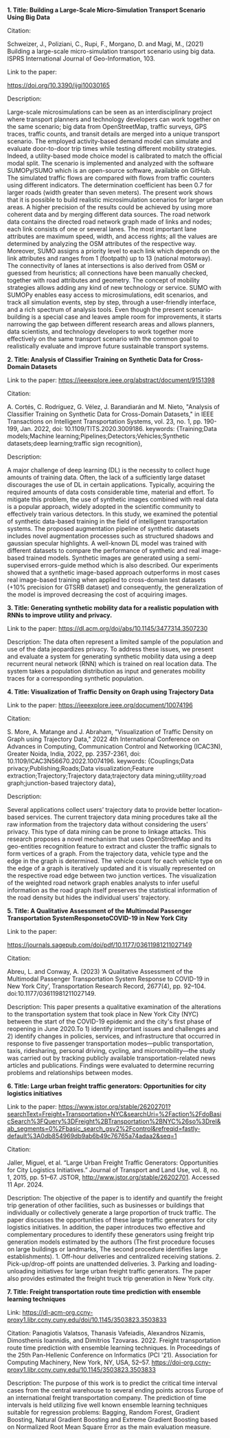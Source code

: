 **1.	Title: Building a Large-Scale Micro-Simulation Transport Scenario Using Big Data**

Citation: 

Schweizer, J., Poliziani, C., Rupi, F., Morgano, D. and Magi, M., (2021) Building a large-scale micro-simulation transport scenario using big data. ISPRS International Journal of Geo-Information, 103.

Link to the paper: 

https://doi.org/10.3390/ijgi10030165 

Description:

Large-scale microsimulations can be seen as an interdisciplinary project where transport planners and technology developers can work together on the same scenario; big data from OpenStreetMap, traffic surveys, GPS traces, traffic counts, and transit details are merged into a unique transport scenario. The employed activity-based demand model can simulate and evaluate door-to-door trip times while testing different mobility strategies. Indeed, a utility-based mode choice model is calibrated to match the official modal split. The scenario is implemented and analyzed with the software SUMOPy/SUMO which is an open-source software, available on GitHub. The simulated traffic flows are compared with flows from traffic counters using different indicators. The determination coefficient has been 0.7 for larger roads (width greater than seven meters). The present work shows that it is possible to build realistic microsimulation scenarios for larger urban areas. A higher precision of the results could be achieved by using more coherent data and by merging different data sources. The road network data contains the directed road network graph made of links and nodes; each link consists of one or several lanes. The most important lane attributes are maximum speed, width, and access rights; all the values are determined by analyzing the OSM attributes of the respective way. Moreover, SUMO assigns a priority level to each link which depends on the link attributes and ranges from 1 (footpath) up to 13 (national motorway). The connectivity of lanes at intersections is also derived from OSM or guessed from heuristics; all connections have been manually checked, together with road attributes and geometry. The concept of mobility strategies allows adding any kind of new technology or service. SUMO with SUMOPy enables easy access to microsimulations, edit scenarios, and track all simulation events, step by step, through a user-friendly interface, and a rich spectrum of analysis tools.
Even though the present scenario-building is a special case and leaves ample room for improvements, it starts narrowing the gap between different research areas and allows planners, data scientists, and technology developers to work together more effectively on the same transport scenario with the common goal to realistically evaluate and improve future sustainable transport systems.


**2.	Title: Analysis of Classifier Training on Synthetic Data for Cross-Domain Datasets**

Link to the paper: 
https://ieeexplore.ieee.org/abstract/document/9151398 

Citation: 

A. Cortés, C. Rodríguez, G. Vélez, J. Barandiarán and M. Nieto, "Analysis of Classifier Training on Synthetic Data for Cross-Domain Datasets," in IEEE Transactions on Intelligent Transportation Systems, vol. 23, no. 1, pp. 190-199, Jan. 2022, doi: 10.1109/TITS.2020.3009186.
keywords: {Training;Data models;Machine learning;Pipelines;Detectors;Vehicles;Synthetic datasets;deep learning;traffic sign recognition},

Description:

A major challenge of deep learning (DL) is the necessity to collect huge amounts of training data. Often, the lack of a sufficiently large dataset discourages the use of DL in certain applications. Typically, acquiring the required amounts of data costs considerable time, material and effort. To mitigate this problem, the use of synthetic images combined with real data is a popular approach, widely adopted in the scientific community to effectively train various detectors. In this study, we examined the potential of synthetic data-based training in the field of intelligent transportation systems. The proposed augmentation pipeline of synthetic datasets includes novel augmentation processes such as structured shadows and gaussian specular highlights. A well-known DL model was trained with different datasets to compare the performance of synthetic and real image-based trained models. Synthetic images are generated using a semi-supervised errors-guide method which is also described. Our experiments showed that a synthetic image-based approach outperforms in most cases real image-based training when applied to cross-domain test datasets (+10% precision for GTSRB dataset) and consequently, the generalization of the model is improved decreasing the cost of acquiring images.


**3.	Title: Generating synthetic mobility data for a realistic population with RNNs to improve utility and privacy.**

Link to the paper: https://dl.acm.org/doi/abs/10.1145/3477314.3507230 
 
Description:
The data often represent a limited sample of the population and use of the data jeopardizes privacy.
To address these issues, we present and evaluate a system for generating synthetic mobility data using a deep recurrent neural network (RNN) which is trained on real location data. The system takes a population distribution as input and generates mobility traces for a corresponding synthetic population.
 

**4.	Title: Visualization of Traffic Density on Graph using Trajectory Data**

Link to the paper: https://ieeexplore.ieee.org/document/10074196 

Citation:

S. More, A. Matange and J. Abraham, "Visualization of Traffic Density on Graph using Trajectory Data," 2022 4th International Conference on Advances in Computing, Communication Control and Networking (ICAC3N), Greater Noida, India, 2022, pp. 2357-2361, doi: 10.1109/ICAC3N56670.2022.10074196. keywords: {Couplings;Data privacy;Publishing;Roads;Data visualization;Feature extraction;Trajectory;Trajectory data;trajectory data mining;utility;road graph;junction-based trajectory data},

Description:

Several applications collect users’ trajectory data to provide better location-based services. The current trajectory data mining procedures take all the raw information from the trajectory data without considering the users’ privacy. This type of data mining can be prone to linkage attacks. This research proposes a novel mechanism that uses OpenStreetMap and its geo-entities recognition feature to extract and cluster the traffic signals to form vertices of a graph. From the trajectory data, vehicle type and the edge in the graph is determined. The vehicle count for each vehicle type on the edge of a graph is iteratively updated and it is visually represented on the respective road edge between two junction vertices. The visualization of the weighted road network graph enables analysts to infer useful information as the road graph itself preserves the statistical information of the road density but hides the individual users’ trajectory.


**5.	Title: A Qualitative Assessment of the Multimodal Passenger Transportation SystemResponsetoCOVID-19 in New York City**

Link to the paper:

https://journals.sagepub.com/doi/pdf/10.1177/03611981211027149 

Citation:

Abreu, L. and Conway, A. (2023) ‘A Qualitative Assessment of the Multimodal Passenger Transportation System Response to COVID-19 in New York City’, Transportation Research Record, 2677(4), pp. 92–104. doi:10.1177/03611981211027149.

Description:
This paper presents a qualitative examination of the alterations to the transportation system that took place in New York City (NYC) between the start of the COVID-19 epidemic and the city's first phase of reopening in June 2020.To 1) identify important issues and challenges and 2) identify changes in policies, services, and infrastructure that occurred in response to five passenger transportation modes—public transportation, taxis, ridesharing, personal driving, cycling, and micromobility—the study was carried out by tracking publicly available transportation-related news articles and publications. Findings were evaluated to determine recurring problems and relationships between modes.

**6.	Title: Large urban freight traffic generators: Opportunities for city logistics initiatives**

Link to the paper:
https://www.jstor.org/stable/26202701?searchText=Freight+Transportation+NYC&searchUri=%2Faction%2FdoBasicSearch%3FQuery%3DFreight%2BTransportation%2BNYC%26so%3Drel&ab_segments=0%2Fbasic_search_gsv2%2Fcontrol&refreqid=fastly-default%3A0db854969db9ab6b49c76765a74adaa2&seq=1 

Citation:

Jaller, Miguel, et al. “Large Urban Freight Traffic Generators: Opportunities for City Logistics Initiatives.” Journal of Transport and Land Use, vol. 8, no. 1, 2015, pp. 51–67. JSTOR, http://www.jstor.org/stable/26202701. Accessed 11 Apr. 2024.

Description:
The objective of the paper is to identify and quantify the freight trip generation of other facilities, such as businesses or buildings that individually or collectively generate a large proportion of truck traffic. The paper discusses the opportunities of these large traffic generators for city logistics initiatives. In addition, the paper introduces two effective and complementary procedures to identify these generators using freight trip generation models estimated by the authors (The first procedure focuses on large buildings or landmarks, The second procedure identifies large establishments). 1. Off-hour deliveries and centralized receiving stations. 2. Pick-up/drop-off points are unattended deliveries. 3. Parking and loading-unloading initiatives for large urban freight traffic generators. The paper also provides estimated the freight truck trip generation in New York city. 

**7.	Title: Freight transportation route time prediction with ensemble learning techniques**

Link: https://dl-acm-org.ccny-proxy1.libr.ccny.cuny.edu/doi/10.1145/3503823.3503833 

Citation:
Panagiotis Valatsos, Thanasis Vafeiadis, Alexandros Nizamis, Dimosthenis Ioannidis, and Dimitrios Tzovaras. 2022. Freight transportation route time prediction with ensemble learning techniques. In Proceedings of the 25th Pan-Hellenic Conference on Informatics (PCI '21). Association for Computing Machinery, New York, NY, USA, 52–57. https://doi-org.ccny-proxy1.libr.ccny.cuny.edu/10.1145/3503823.3503833

Description:
The purpose of this work is to predict the critical time interval cases from the central warehouse to several ending points across Europe of an international freight transportation company. The prediction of time intervals is held utilizing five well known ensemble learning techniques suitable for regression problems: Bagging, Random Forest, Gradient Boosting, Natural Gradient Boosting and Extreme Gradient Boosting based on Normalized Root Mean Square Error as the main evaluation measure.
